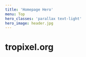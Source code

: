 ```yaml
---
title: 'Homepage Hero'
menu: Top
hero_classes: 'parallax text-light'
hero_image: header.jpg
---
```


# tropixel.org

